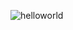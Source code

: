 ![helloworld](https://user-images.githubusercontent.com/101474322/165003731-d18eef24-c3e9-49d2-b282-dc2773f55554.png)
